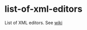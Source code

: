# list-of-xml-editors
List of XML editors. See [wiki](https://github.com/skin27/list-of-xml-editors/wiki)
